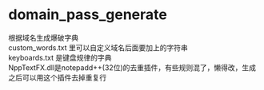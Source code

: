 # domain_pass_generate
根据域名生成爆破字典  
custom_words.txt 里可以自定义域名后面要加上的字符串  
keyboards.txt 是键盘规律的字典  
NppTextFX.dll是notepadd++(32位)的去重插件，有些规则混了，懒得改，生成之后可以用这个插件去掉重复行
